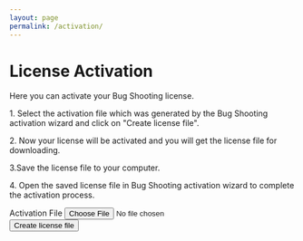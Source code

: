 ```yaml
---
layout: page
permalink: /activation/
---
```


<div id="requestform">

  <h1>License Activation</h2>
  Here you can activate your Bug Shooting license.  
  <p>1. Select the activation file which was generated by the Bug Shooting activation wizard and click on "Create license file".</p>
  <p>2. Now your license will be activated and you will get the license file for downloading.</p>
  <p>3.Save the license file to your computer.</p>
  <p>4. Open the saved license file in Bug Shooting activation wizard to complete the activation process.</p>

  <form id="submitform">
    <div class="row mb-3">
      <div class="form-group">
        <label for="activationfile" class="col-sm-2 col-form-label">Activation File</label>
        <input class="form-control" type="file" required name="activationfile" id="activationfile" >
      </div>
    </div>
    <div class="row mb-3">
      <div class="form-group">
        <button class="btn btn-lg btn-primary btn-block" type="submit">Create license file</button>
      </div>
    </div>
  </form>
  
</div>
  
<div id="resultsuccess" style="display:none">
 <h1>XXXXXXXXXXXXXXXXXXXXXXXXXXXXXXXXXXXXXXXXXXXXXXXXXXXXXX</h1>
 XXXXXXXXXXXXXXXXXXXXXXXXXXXXXXXXXXXXXXXXXXXXXXXXXXXXXX
</div>

<div id="resultfailed" style="display:none">
  <h1>XXXXXXXXXXXXXXXXXXXXXXXXXXXXXXXXXXXXXXXXXXXXXXXXXXXXXX</h1>
  XXXXXXXXXXXXXXXXXXXXXXXXXXXXXXXXXXXXXXXXXXXXXXXXXXXXXX
</div>

<script type="text/javascript">

  const form = document.getElementById('submitform');
  
  form.addEventListener('submit', (event) => {

    // disable default action
    event.preventDefault();

    var request = new XMLHttpRequest();
  
    request.addEventListener('load', function( event ) {
      document.getElementById("requestform").style.display = "none";
      document.getElementById("resultsuccess").style.display = "block";
    } );
  
    request.addEventListener('error', function( event ) {
      document.getElementById("requestform").style.display = "none";
      document.getElementById("resultfailed").style.display = "block";
    } );
  
    request.open("POST", "http://localhost:23423//rest/activatelicense", true);
  
    var data = new FormData();
    data.append('activationfile', document.getElementById("activationfile").files[0]);
  
    request.send(data);
        
  });
 
</script>
